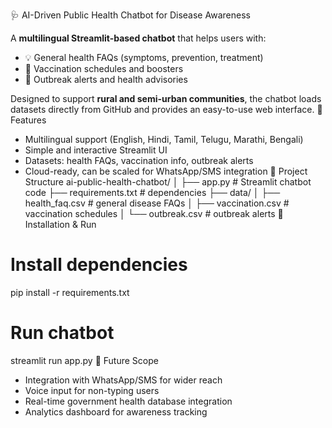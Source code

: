 🩺 AI-Driven Public Health Chatbot for Disease Awareness

A **multilingual Streamlit-based chatbot** that helps users with:

* 💡 General health FAQs (symptoms, prevention, treatment)
* 💉 Vaccination schedules and boosters
* 🚨 Outbreak alerts and health advisories

Designed to support **rural and semi-urban communities**, the chatbot loads datasets directly from GitHub and provides an easy-to-use web interface.
🔹 Features

* Multilingual support (English, Hindi, Tamil, Telugu, Marathi, Bengali)
* Simple and interactive Streamlit UI
* Datasets: health FAQs, vaccination info, outbreak alerts
* Cloud-ready, can be scaled for WhatsApp/SMS integration
🔹 Project Structure
ai-public-health-chatbot/
│
├── app.py                 # Streamlit chatbot code
├── requirements.txt       # dependencies
├── data/
│   ├── health_faq.csv     # general disease FAQs
│   ├── vaccination.csv    # vaccination schedules
│   └── outbreak.csv       # outbreak alerts
🔹 Installation & Run
# Install dependencies
pip install -r requirements.txt

# Run chatbot
streamlit run app.py
🔹 Future Scope

* Integration with WhatsApp/SMS for wider reach
* Voice input for non-typing users
* Real-time government health database integration
* Analytics dashboard for awareness tracking
